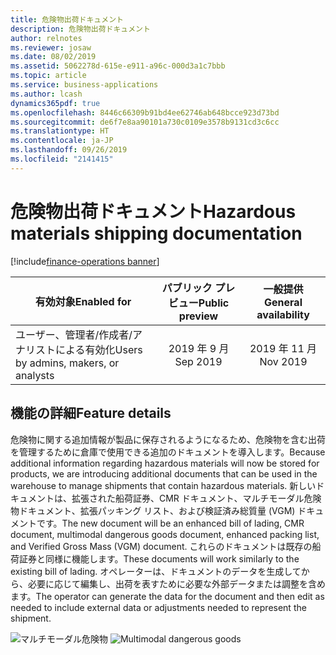 ```yaml
---
title: 危険物出荷ドキュメント
description: 危険物出荷ドキュメント
author: relnotes
ms.reviewer: josaw
ms.date: 08/02/2019
ms.assetid: 5062278d-615e-e911-a96c-000d3a1c7bbb
ms.topic: article
ms.service: business-applications
ms.author: lcash
dynamics365pdf: true
ms.openlocfilehash: 8446c66309b91bd4ee62746ab648bcce923d73bd
ms.sourcegitcommit: de6f7e8aa90101a730c0109e3578b9131cd3c6cc
ms.translationtype: HT
ms.contentlocale: ja-JP
ms.lasthandoff: 09/26/2019
ms.locfileid: "2141415"
---
```

# <a name="hazardous-materials-shipping-documentation"></a><span data-ttu-id="3e700-103">危険物出荷ドキュメント</span><span class="sxs-lookup"><span data-stu-id="3e700-103">Hazardous materials shipping documentation</span></span>
[!include[finance-operations banner](../includes/finance-operations.md)]

| <span data-ttu-id="3e700-104">有効対象</span><span class="sxs-lookup"><span data-stu-id="3e700-104">Enabled for</span></span>    |  <span data-ttu-id="3e700-105">パブリック プレビュー</span><span class="sxs-lookup"><span data-stu-id="3e700-105">Public preview</span></span> | <span data-ttu-id="3e700-106">一般提供</span><span class="sxs-lookup"><span data-stu-id="3e700-106">General availability</span></span> | 
| ---------- | :----------: |:----------: |
|<span data-ttu-id="3e700-107">ユーザー、管理者/作成者/アナリストによる有効化</span><span class="sxs-lookup"><span data-stu-id="3e700-107">Users by admins, makers, or analysts</span></span>|<span data-ttu-id="3e700-108">2019 年 9 月</span><span class="sxs-lookup"><span data-stu-id="3e700-108">Sep 2019</span></span>| <span data-ttu-id="3e700-109">2019 年 11 月</span><span class="sxs-lookup"><span data-stu-id="3e700-109">Nov 2019</span></span>|






## <a name="feature-details"></a><span data-ttu-id="3e700-110">機能の詳細</span><span class="sxs-lookup"><span data-stu-id="3e700-110">Feature details</span></span>
<!--feature detail start -->
<span data-ttu-id="3e700-111">危険物に関する追加情報が製品に保存されるようになるため、危険物を含む出荷を管理するために倉庫で使用できる追加のドキュメントを導入します。</span><span class="sxs-lookup"><span data-stu-id="3e700-111">Because additional information regarding hazardous materials will now be stored for products, we are introducing additional documents that can be used in the warehouse to manage shipments that contain hazardous materials.</span></span> <span data-ttu-id="3e700-112">新しいドキュメントは、拡張された船荷証券、CMR ドキュメント、マルチモーダル危険物ドキュメント、拡張パッキング リスト、および検証済み総質量 (VGM) ドキュメントです。</span><span class="sxs-lookup"><span data-stu-id="3e700-112">The new document will be an enhanced bill of lading, CMR document, multimodal dangerous goods document, enhanced packing list, and Verified Gross Mass (VGM) document.</span></span> <span data-ttu-id="3e700-113">これらのドキュメントは既存の船荷証券と同様に機能します。</span><span class="sxs-lookup"><span data-stu-id="3e700-113">These documents will work similarly to the existing bill of lading.</span></span> <span data-ttu-id="3e700-114">オペレーターは、ドキュメントのデータを生成してから、必要に応じて編集し、出荷を表すために必要な外部データまたは調整を含めます。</span><span class="sxs-lookup"><span data-stu-id="3e700-114">The operator can generate the data for the document and then edit as needed to include external data or adjustments needed to represent the shipment.</span></span>

<span data-ttu-id="3e700-115">![マルチモーダル危険物](media/hazardous-materials-shipping-documentation-1.png "")
</span><span class="sxs-lookup"><span data-stu-id="3e700-115">![Multimodal dangerous goods](media/hazardous-materials-shipping-documentation-1.png "")
</span></span><!--feature detail end -->











